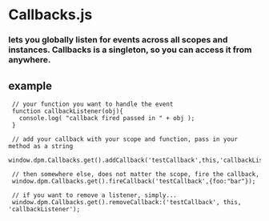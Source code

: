 # Callbacks.js

### lets you globally listen for events across all scopes and instances. Callbacks is a singleton, so you can access it from anywhere.

## example

     // your function you want to handle the event
     function callbackListener(obj){
       console.log( "callback fired passed in " + obj );
     }
     
     // add your callback with your scope and function, pass in your method as a string
     window.dpm.Callbacks.get().addCallback('testCallback',this,'callbackListener');
     
     // then somewhere else, does not matter the scope, fire the callback, 
     window.dpm.Callbacks.get().fireCallback('testCallback',{foo:"bar"});
     
     // if you want to remove a listener, simply...
     window.dpm.Callbacks.get().removeCallback:('testCallback', this, 'callbackListener');


